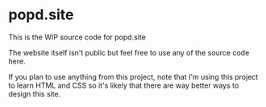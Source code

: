 # popd.site

This is the WIP source code for popd.site

The website itself isn't public but feel free to use any of the source code here.

If you plan to use anything from this project, note that I'm using this project to learn HTML and CSS so it's likely that there are way better ways to design this site.
